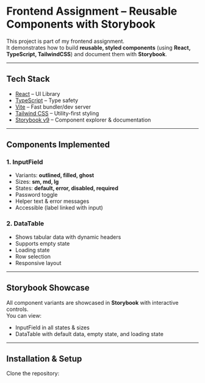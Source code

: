 # Frontend Assignment – Reusable Components with Storybook

This project is part of my frontend assignment.  
It demonstrates how to build **reusable, styled components** (using **React, TypeScript, TailwindCSS**) and document them with **Storybook**.

---

## Tech Stack
- [React](https://react.dev/) – UI Library  
- [TypeScript](https://www.typescriptlang.org/) – Type safety  
- [Vite](https://vitejs.dev/) – Fast bundler/dev server  
- [Tailwind CSS](https://tailwindcss.com/) – Utility-first styling  
- [Storybook v9](https://storybook.js.org/) – Component explorer & documentation  

---

## Components Implemented

### 1. InputField
- Variants: **outlined, filled, ghost**  
- Sizes: **sm, md, lg**  
- States: **default, error, disabled, required**  
- Password toggle  
- Helper text & error messages  
- Accessible (label linked with input)  

### 2. DataTable
- Shows tabular data with dynamic headers  
- Supports empty state  
- Loading state  
- Row selection  
- Responsive layout  

---

## Storybook Showcase
All component variants are showcased in **Storybook** with interactive controls.  
You can view:
- InputField in all states & sizes  
- DataTable with default data, empty state, and loading state  

---

##  Installation & Setup

Clone the repository:
```bash
